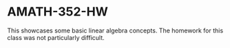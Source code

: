 # AMATH-352-HW
This showcases some basic linear algebra concepts. The homework for this class was not particularly difficult.
